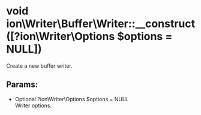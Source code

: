 # void ion\Writer\Buffer\Writer::__construct([?ion\Writer\Options $options = NULL])

Create a new buffer writer.






## Params:

* Optional ?ion\Writer\Options $options = NULL  
   Writer options.


